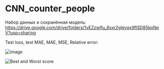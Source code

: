 # CNN_counter_people

Набор данных и сохранённая модель:
https://drive.google.com/drive/folders/1yEZzwlfu_8sxr2gIeyqx9flSD85kpNpV?usp=sharing

Test loss, test MAE, MAE, MSE, Relative error:

![image](https://user-images.githubusercontent.com/79151653/230731687-e93fc00d-7717-46bf-8f73-7b26fa83ff6f.png)

![Best and Worst score](https://user-images.githubusercontent.com/79151653/233460208-05b67559-9fbc-4d2b-9d8b-e89c73b96855.png)
